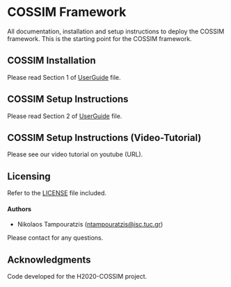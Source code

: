 # COSSIM Framework

All documentation, installation and setup instructions to deploy the COSSIM framework. This is the starting point for the COSSIM framework. 

## COSSIM Installation

Please read Section 1 of [UserGuide](UserGuide.pdf) file.

## COSSIM Setup Instructions

Please read Section 2 of [UserGuide](UserGuide.pdf) file.

## COSSIM Setup Instructions (Video-Tutorial)

Please see our video tutorial on youtube (URL).

## Licensing

Refer to the [LICENSE](LICENSE) file included.

#### Authors

* Nikolaos Tampouratzis (ntampouratzis@isc.tuc.gr)

Please contact for any questions.

## Acknowledgments

Code developed for the H2020-COSSIM project.

